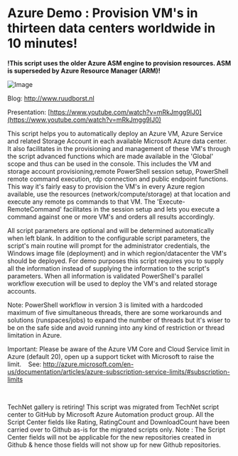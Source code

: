 ﻿Azure Demo : Provision VM's in thirteen data centers worldwide in 10 minutes!
=============================================================================

            

**!This script uses the older Azure ASM engine to provision resources. ASM is superseded by Azure Resource Manager (ARM)!**


![Image](https://github.com/azureautomation/azure-demo--provision-vm's-in-thirteen-data-centers-worldwide-in-10-minutes!/raw/master/azuredemo_provisionvmsglobally.gif)


Blog: 
http://www.ruudborst.nl


Presentation: [https://www.youtube.com/watch?v=mRkJmgg9IJ0](https://www.youtube.com/watch?v=mRkJmgg9IJ0)


This script helps you to automatically deploy an Azure VM, Azure Service and related Storage Account in each available Microsoft Azure data center. It also facilitates in the provisioning and management of these VM's through the script advanced functions
 which are made available in the 'Global' scope and thus can be used in the console. This includes the VM and storage account provisioning,remote PowerShell session setup, PowerShell remote command execution, rdp connection and public endpoint functions.
This way it's fairly easy to provision the VM's in every Azure region available, use the resources (network/compute/storage) at that location and execute any remote ps commands to that VM. The 'Execute-RemoteCommand' facilitates in the session setup and
 lets you execute a command against one or more VM's and orders all results accordingly.


All script parameters are optional and will be determined automatically when left blank. In addition to the configurable script parameters, the script's main routine will prompt for the administrator credentials, the Windows image file (deployment)
 and in which region/datacenter the VM's should be deployed. For demo purposes this script requires you to supply all the information instead of supplying the information to the script's parameters. When all information is validated PowerShell's parallel
 workflow execution will be used to deploy the VM's and related storage accounts.


Note: PowerShell workflow in version 3 is limited with a hardcoded maximum of five simultaneous threads, there are some workarounds and solutions (runspaces/jobs) to expand the number of threads but it's wiser to be on the safe side and avoid running
 into any kind of restriction or thread limitation in Azure. 


Important: Please be aware of the Azure VM Core and Cloud Service limit in Azure (default 20), open up a support ticket with Microsoft to raise the limit.    See: http://azure.microsoft.com/en-us/documentation/articles/azure-subscription-service-limits/#subscription-limits

 

        
    
TechNet gallery is retiring! This script was migrated from TechNet script center to GitHub by Microsoft Azure Automation product group. All the Script Center fields like Rating, RatingCount and DownloadCount have been carried over to Github as-is for the migrated scripts only. Note : The Script Center fields will not be applicable for the new repositories created in Github & hence those fields will not show up for new Github repositories.
